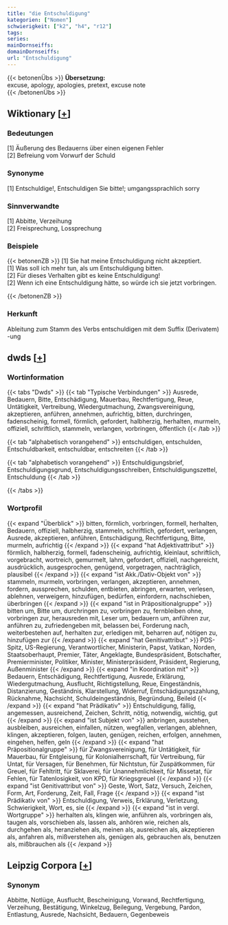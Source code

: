 ```yaml
---
title: "die Entschuldigung"
kategorien: ["Nomen"]
schwierigkeit: ["k2", "h4", "r12"]
tags:
series:
mainDornseiffs:
domainDornseiffs:
url: "Entschuldigung"
---
```


{{< betonenÜbs >}}
**Übersetzung:**  
excuse, apology, apologies, pretext, excuse note  
{{< /betonenÜbs >}}

## Wiktionary [[+](https://de.wiktionary.org/wiki/Entschuldigung)]

### Bedeutungen
[1] Äußerung des Bedauerns über einen eigenen Fehler  
[2] Befreiung vom Vorwurf der Schuld  

### Synonyme
[1] Entschuldige!, Entschuldigen Sie bitte!; umgangssprachlich sorry  

### Sinnverwandte
[1] Abbitte, Verzeihung  
[2] Freisprechung, Lossprechung  

### Beispiele
{{< betonenZB >}}
[1] Sie hat meine Entschuldigung nicht akzeptiert.  
[1] Was soll ich mehr tun, als um Entschuldigung bitten.  
[2] Für dieses Verhalten gibt es keine Entschuldigung!  
[2] Wenn ich eine Entschuldigung hätte, so würde ich sie jetzt vorbringen.  

{{< /betonenZB >}}
### Herkunft
Ableitung zum Stamm des Verbs entschuldigen mit dem Suffix (Derivatem) -ung  



## dwds [[+](https://www.dwds.de/wb/Entschuldigung)]

### Wortinformation
{{< tabs "Dwds" >}}
{{< tab "Typische Verbindungen" >}}
Ausrede, Bedauern, Bitte, Entschädigung, Mauerbau, Rechtfertigung, Reue, Untätigkeit, Vertreibung, Wiedergutmachung, Zwangsvereinigung, akzeptieren, anführen, annehmen, aufrichtig, bitten, durchringen, fadenscheinig, formell, förmlich, gefordert, halbherzig, herhalten, murmeln, offiziell, schriftlich, stammeln, verlangen, vorbringen, öffentlich
{{< /tab >}}

{{< tab "alphabetisch vorangehend" >}}
entschuldigen, entschulden, Entschuldbarkeit, entschuldbar, entschreiten
{{< /tab >}}

{{< tab "alphabetisch vorangehend" >}}
Entschuldigungsbrief, Entschuldigungsgrund, Entschuldigungsschreiben, Entschuldigungszettel, Entschuldung
{{< /tab >}}

{{< /tabs >}}

### Wortprofil
{{< expand "Überblick" >}} bitten, förmlich, vorbringen, formell, herhalten, Bedauern, offiziell, halbherzig, stammeln, schriftlich, gefordert, verlangen, Ausrede, akzeptieren, anführen, Entschädigung, Rechtfertigung, Bitte, murmeln, aufrichtig {{< /expand >}}
{{< expand "hat Adjektivattribut" >}} förmlich, halbherzig, formell, fadenscheinig, aufrichtig, kleinlaut, schriftlich, vorgebracht, wortreich, gemurmelt, lahm, gefordert, offiziell, nachgereicht, ausdrücklich, ausgesprochen, genügend, vorgetragen, nachträglich, plausibel {{< /expand >}}
{{< expand "ist Akk./Dativ-Objekt von" >}} stammeln, murmeln, vorbringen, verlangen, akzeptieren, annehmen, fordern, aussprechen, schulden, entbieten, abringen, erwarten, verlesen, ablehnen, verweigern, hinzufügen, bedürfen, einfordern, nachschieben, überbringen {{< /expand >}}
{{< expand "ist in Präpositionalgruppe" >}} bitten um, Bitte um, durchringen zu, vorbringen zu, fernbleiben ohne, vorbringen zur, herausreden mit, Leser um, bedauern um, anführen zur, anführen zu, zufriedengeben mit, belassen bei, Forderung nach, weiterbestehen auf, herhalten zur, erledigen mit, beharren auf, nötigen zu, hinzufügen zur {{< /expand >}}
{{< expand "hat Genitivattribut" >}} PDS-Spitz, US-Regierung, Verantwortlicher, Ministerin, Papst, Vatikan, Norden, Staatsoberhaupt, Premier, Täter, Angeklagte, Bundespräsident, Botschafter, Premierminister, Politiker, Minister, Ministerpräsident, Präsident, Regierung, Außenminister {{< /expand >}}
{{< expand "in Koordination mit" >}} Bedauern, Entschädigung, Rechtfertigung, Ausrede, Erklärung, Wiedergutmachung, Ausflucht, Richtigstellung, Reue, Eingeständnis, Distanzierung, Geständnis, Klarstellung, Widerruf, Entschädigungszahlung, Rücknahme, Nachsicht, Schuldeingeständnis, Begründung, Beileid {{< /expand >}}
{{< expand "hat Prädikativ" >}} Entschuldigung, fällig, angemessen, ausreichend, Zeichen, Schritt, nötig, notwendig, wichtig, gut {{< /expand >}}
{{< expand "ist Subjekt von" >}} anbringen, ausstehen, ausbleiben, ausreichen, einfallen, nützen, wegfallen, verlangen, ablehnen, klingen, akzeptieren, folgen, lauten, genügen, reichen, erfolgen, annehmen, eingehen, helfen, geln {{< /expand >}}
{{< expand "hat Präpositionalgruppe" >}} für Zwangsvereinigung, für Untätigkeit, für Mauerbau, für Entgleisung, für Kolonialherrschaft, für Vertreibung, für Untat, für Versagen, für Benehmen, für Nichtstun, für Zuspätkommen, für Greuel, für Fehltritt, für Sklaverei, für Unannehmlichkeit, für Missetat, für Fehlen, für Tatenlosigkeit, von KPD, für Kriegsgreuel {{< /expand >}}
{{< expand "ist Genitivattribut von" >}} Geste, Wort, Satz, Versuch, Zeichen, Form, Art, Forderung, Zeit, Fall, Frage {{< /expand >}}
{{< expand "ist Prädikativ von" >}} Entschuldigung, Verweis, Erklärung, Verletzung, Schwierigkeit, Wort, es, sie {{< /expand >}}
{{< expand "ist in vergl. Wortgruppe" >}} herhalten als, klingen wie, anführen als, vorbringen als, taugen als, vorschieben als, lassen als, anhören wie, reichen als, durchgehen als, heranziehen als, meinen als, ausreichen als, akzeptieren als, anfahren als, mißverstehen als, genügen als, gebrauchen als, benutzen als, mißbrauchen als {{< /expand >}}

## Leipzig Corpora [[+](https://corpora.uni-leipzig.de/en/res?word=Entschuldigung&corpusId=deu_newscrawl-public_2018)]


### Synonym
Abbitte, Notlüge, Ausflucht, Bescheinigung, Vorwand, Rechtfertigung, Verzeihung, Bestätigung, Winkelzug, Beilegung, Vergebung, Pardon, Entlastung, Ausrede, Nachsicht, Bedauern, Gegenbeweis

